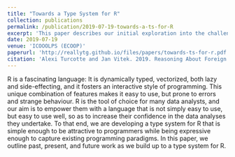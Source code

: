 ```yaml
---
title: "Towards a Type System for R"
collection: publications
permalink: /publication/2019-07-19-towards-a-ts-for-R
excerpt: 'This paper describes our initial exploration into the challenges of building a static type system for R.'
date: 2019-07-19
venue: 'ICOOOLPS (ECOOP)'
paperurl: 'http://reallytg.github.io/files/papers/towards-ts-for-r.pdf'
citation: 'Alexi Turcotte and Jan Vitek. 2019. Reasoning About Foreign Function Interfaces Without Modelling the Foreign Language. <i>Proceedings of the 14th Workshop on Implementation, Compilation, Optimization of Object-Oriented Languages, Programs and Systems</i>, ICOOOLPS, Article 4 (July 2019), 5 pages.'
---
```


R is a fascinating language: It is dynamically typed, vectorized, both lazy and side-effecting, and it fosters an interactive style of programming. This unique combination of features makes it easy to use, but prone to errors and strange behaviour. R is the tool of choice for many data analysts, and our aim is to empower them with a language that is not simply easy to use, but easy to use well, so as to increase their confidence in the data analyses they undertake. To that end, we are developing a type system for R that is simple enough to be attractive to programmers while being expressive enough to capture existing programming paradigms. In this paper, we outline past, present, and future work as we build up to a type system for R.